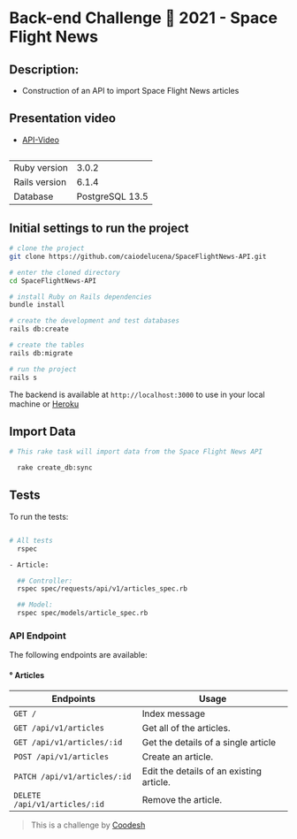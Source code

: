 # Back-end Challenge 🏅 2021 - Space Flight News

## Description:
 - Construction of an API to import Space Flight News articles

## Presentation video
- [API-Video](https://www.loom.com/share/16d10bffb75c4d988f7d7e987f7d79e4)


##
<table>
  <tr>
    <td>Ruby version</td>
    <td>
      3.0.2
    </td>
  </tr>
  <tr>
    <td>Rails version</td>
    <td>
      6.1.4
    </td>
  </tr>
  <tr>
    <td>Database</td>
    <td>
      PostgreSQL 13.5
    </td>
  </tr>
</table>


## Initial settings to run the project

```bash
# clone the project
git clone https://github.com/caiodelucena/SpaceFlightNews-API.git

# enter the cloned directory
cd SpaceFlightNews-API

# install Ruby on Rails dependencies
bundle install 

# create the development and test databases
rails db:create

# create the tables
rails db:migrate

# run the project
rails s
```

The backend is available at `http://localhost:3000` to use in your local machine or [Heroku](https://space-news-api.herokuapp.com/)

## Import Data

```bash
# This rake task will import data from the Space Flight News API

  rake create_db:sync
```
## Tests

To run the tests:

```bash

# All tests
  rspec
```

```bash
- Article:

  ## Controller:
  rspec spec/requests/api/v1/articles_spec.rb

  ## Model:
  rspec spec/models/article_spec.rb
```

### API Endpoint

The following endpoints are available:
####  ° Articles 
| Endpoints                   | Usage                                     | 
| --------------------------- | ----------------------------------------- | 
| `GET /`                      | Index message
| `GET /api/v1/articles`           | Get all of the articles.                    |
| `GET /api/v1/articles/:id`       | Get the details of a single article        |
| `POST /api/v1/articles`          | Create an article.                           | 
| `PATCH /api/v1/articles/:id`       | Edit the details of an existing article.     | 
| `DELETE /api/v1/articles/:id`    | Remove the article.                      |  
                   




>  This is a challenge by [Coodesh](https://coodesh.com/)
